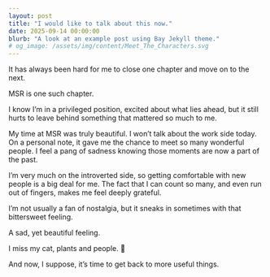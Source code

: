 ```yaml
---
layout: post
title: "I would like to talk about this now."
date: 2025-09-14 00:00:00
blurb: "A look at an example post using Bay Jekyll theme."
# og_image: /assets/img/content/Meet_The_Characters.svg
---
```


It has always been hard for me to close one chapter and move on to the next.

MSR is one such chapter.

I know I’m in a privileged position, excited about what lies ahead, but it still hurts to leave behind something that mattered so much to me.

My time at MSR was truly beautiful. I won’t talk about the work side today. On a personal note, it gave me the chance to meet so many wonderful people. I feel a pang of sadness knowing those moments are now a part of the past.

I’m very much on the introverted side, so getting comfortable with new people is a big deal for me. The fact that I can count so many, and even run out of fingers, makes me feel deeply grateful.

I’m not usually a fan of nostalgia, but it sneaks in sometimes with that bittersweet feeling.

A sad, yet beautiful feeling.

I miss my cat, plants and people. 🥺

And now, I suppose, it’s time to get back to more useful things.
